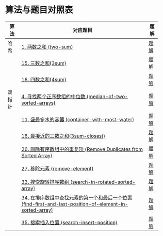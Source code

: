 # 算法与题目对照表

| 算法  | 对应题目                                                                                                                                                                                     | 题解                                                                      |
|-----|------------------------------------------------------------------------------------------------------------------------------------------------------------------------------------------|-------------------------------------------------------------------------|
| 哈希  | [1. 两数之和 (two-sum)](https://leetcode.cn/problems/two-sum/description/)                                                                                                                   | [题解](two-sum/README.md)                                                 |
|     | [15. 三数之和(3sum)](https://leetcode.cn/problems/3sum/description/)                                                                                                                         | [题解](3sum/README.md)                                                    |
|     | [18. 四数之和(4sum)](https://leetcode.cn/problems/4sum/description/)                                                                                                                         | [题解](4sum/README.md)                                                    |
| 双指针 | [4. 寻找两个正序数组的中位数 (median-of-two-sorted-arrays)](https://leetcode.cn/problems/median-of-two-sorted-arrays/description/)                                                                   | [题解](median-of-two-sorted-arrays/README.md)                             |
|     | [11. 盛最多水的容器 (container-with-most-water)](https://leetcode.cn/problems/container-with-most-water/description/)                                                                           | [题解](container-with-most-water/README.md)                               |
|     | [16. 最接近的三数之和(3sum-closest)](https://leetcode.cn/problems/3sum-closest/description/)                                                                                                     | [题解](3sum-closest/README.md)                                            |                                                                                                
|     | [26. 删除有序数组中的重复项 (Remove Duplicates from Sorted Array)](https://leetcode.cn/problems/remove-duplicates-from-sorted-array/description/)                                                   | [题解](remove-duplicates-from-sorted-array/README.md)                     |
|     | [27. 移除元素 (remove-element)](https://leetcode.cn/problems/remove-element/description/)                                                                                                    | [题解](remove-element/README.md)                                          |
|     | [33. 搜索旋转排序数组 (search-in-rotated-sorted-array)](https://leetcode.cn/problems/search-in-rotated-sorted-array/description/)                                                                | [题解](search-in-rotated-sorted-array/README.md)                          |
|     | [34. 在排序数组中查找元素的第一个和最后一个位置 (find-first-and-last-position-of-element-in-sorted-array)](https://leetcode.cn/problems/find-first-and-last-position-of-element-in-sorted-array/description/) | [题解](find-first-and-last-position-of-element-in-sorted-array/README.md) |
|     | [35. 搜索插入位置 (search-insert-position)](https://leetcode.cn/problems/search-insert-position/description/)                                                                                  | [题解](search-insert-position/README.md)                                  |


